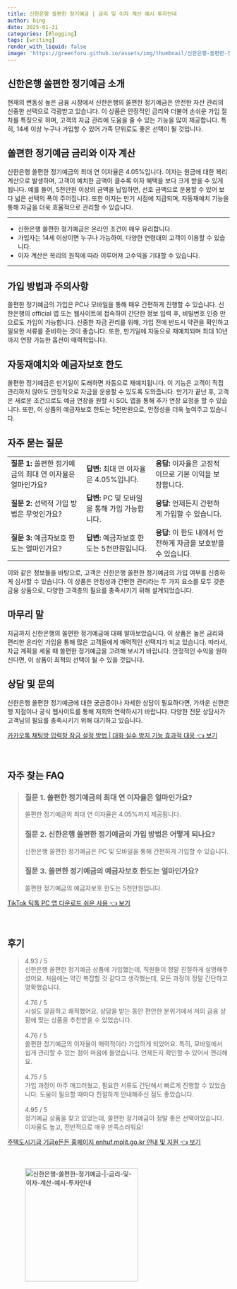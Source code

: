 ```yaml
---
title: 신한은행 쏠편한 정기예금 | 금리 및 이자 계산 예시 투자안내
author: bing
date: 2025-01-31
categories: [Blogging]
tags: [writing]
render_with_liquid: false
image: 'https://greenforu.github.io/assets/img/thumbnail/신한은행-쏠편한-정기예금-|-금리-및-이자-계산-예시-투자안내.webp'
---
```



<h2 id='신한은행_쏠편한_정기예금_소개'>신한은행 쏠편한 정기예금 소개</h2>

<p>현재의 변동성 높은 금융 시장에서 신한은행의 쏠편한 정기예금은 안전한 자산 관리의 신중한 선택으로 각광받고 있습니다. 이 상품은 안정적인 금리와 더불어 손쉬운 가입 절차를 특징으로 하며, 고객의 자금 관리에 도움을 줄 수 있는 기능을 많이 제공합니다. 특히, 14세 이상 누구나 가입할 수 있어 가족 단위로도 좋은 선택이 될 것입니다.</p>

<h2 id='쏠편한_정기예금_금리와_이자_계산'>쏠편한 정기예금 금리와 이자 계산</h2>

<p>신한은행 쏠편한 정기예금의 최대 연 이자율은 4.05%입니다. 이자는 원금에 대한 복리 계산으로 발생하며, 고객이 예치한 금액이 클수록 이자 혜택을 보다 크게 받을 수 있게 됩니다. 예를 들어, 5천만원 이상의 금액을 납입하면, 선호 금액으로 운용할 수 있어 보다 넓은 선택의 폭이 주어집니다. 또한 이자는 만기 시점에 지급되며, 자동재예치 기능을 통해 자금을 더욱 효율적으로 관리할 수 있습니다.</p>

<hr />

<ul>
    <li>신한은행 쏠편한 정기예금은 온라인 조건이 매우 유리합니다.</li>
    <li>가입자는 14세 이상이면 누구나 가능하여, 다양한 연령대의 고객이 이용할 수 있습니다.</li>
    <li>이자 계산은 복리의 원칙에 따라 이루어져 고수익을 기대할 수 있습니다.</li>
</ul>

<hr />

<h2 id='가입_방법과_주의사항'>가입 방법과 주의사항</h2>

<p>쏠편한 정기예금의 가입은 PC나 모바일을 통해 매우 간편하게 진행할 수 있습니다. 신한은행의 official 앱 또는 웹사이트에 접속하여 간단한 정보 입력 후, 비밀번호 인증 만으로도 가입이 가능합니다. 신중한 자금 관리를 위해, 가입 전에 반드시 약관을 확인하고 필요한 서류를 준비하는 것이 좋습니다. 또한, 만기일에 자동으로 재예치되며 최대 10년까지 연장 가능한 옵션이 매력적입니다.</p>

<h2 id='자동재예치와_예금자보호_한도'>자동재예치와 예금자보호 한도</h2>

<p>쏠편한 정기예금은 만기일이 도래하면 자동으로 재예치됩니다. 이 기능은 고객이 직접 관리하지 않아도 안정적으로 자금을 운용할 수 있도록 도와줍니다. 만기가 끝난 후, 고객은 새로운 조건으로도 예금 연장을 원할 시 SOL 앱을 통해 추가 연장 요청을 할 수 있습니다. 또한, 이 상품의 예금자보호 한도는 5천만원으로, 안정성을 더욱 높여주고 있습니다.</p>

<h2 id='자주_묻는_질문'>자주 묻는 질문</h2>

<table>
    <tr>
        <td><b>질문 1:</b> 쏠편한 정기예금의 최대 연 이자율은 얼마인가요?</td>
        <td><b>답변:</b> 최대 연 이자율은 4.05%입니다.</td>
        <td><b>응답:</b> 이자율은 고정적이므로 기본 이익을 보장합니다.</td>
    </tr>
    <tr>
        <td><b>질문 2:</b> 선택적 가입 방법은 무엇인가요?</td>
        <td><b>답변:</b> PC 및 모바일을 통해 가입 가능합니다.</td>
        <td><b>응답:</b> 언제든지 간편하게 가입할 수 있습니다.</td>
    </tr>
    <tr>
        <td><b>질문 3:</b> 예금자보호 한도는 얼마인가요?</td>
        <td><b>답변:</b> 예금자보호 한도는 5천만원입니다.</td>
        <td><b>응답:</b> 이 한도 내에서 안전하게 자금을 보호받을 수 있습니다.</td>
    </tr>
</table>

<p>이와 같은 정보들을 바탕으로, 고객은 신한은행 쏠편한 정기예금의 가입 여부를 신중하게 심사할 수 있습니다. 이 상품은 안정성과 간편한 관리라는 두 가지 요소를 모두 갖춘 금융 상품으로, 다양한 고객층의 필요를 충족시키기 위해 설계되었습니다.</p>

<h2 id='마무리_말'>마무리 말</h2>

<p>지금까지 신한은행의 쏠편한 정기예금에 대해 알아보았습니다. 이 상품은 높은 금리와 편리한 온라인 가입을 통해 많은 고객들에게 매력적인 선택지가 되고 있습니다. 따라서, 자금 계획을 세울 때 쏠편한 정기예금을 고려해 보시기 바랍니다. 안정적인 수익을 원하신다면, 이 상품이 최적의 선택이 될 수 있을 것입니다.</p>

<h2 id='상담_및_문의'>상담 및 문의</h2>

<p>신한은행 쏠편한 정기예금에 대한 궁금증이나 자세한 상담이 필요하다면, 가까운 신한은행 지점이나 공식 웹사이트를 통해 저희와 연락하시기 바랍니다. 다양한 전문 상담사가 고객님의 필요를 충족시키기 위해 대기하고 있습니다.</p>


<p><a class="click-button" title="카카오톡 채팅방 입력창 잠금 설정 방법 | 대화 실수 방지 기능 효과적 대응" href="https://greenforu.github.io/posts/%EC%B9%B4%EC%B9%B4%EC%98%A4%ED%86%A1-%EC%B1%84%ED%8C%85%EB%B0%A9-%EC%9E%85%EB%A0%A5%EC%B0%BD-%EC%9E%A0%EA%B8%88-%EC%84%A4%EC%A0%95-%EB%B0%A9%EB%B2%95-%EB%8C%80%ED%99%94-%EC%8B%A4%EC%88%98-%EB%B0%A9%EC%A7%80-%EA%B8%B0%EB%8A%A5-%ED%9A%A8%EA%B3%BC%EC%A0%81-%EB%8C%80%EC%9D%91/" rel="dofollow">카카오톡 채팅방 입력창 잠금 설정 방법 | 대화 실수 방지 기능 효과적 대응 👈 보기</a></p><br>
<h2 id='자주_찾는_FAQ'>자주 찾는 FAQ</h2>
<div itemscope="" itemtype="https://schema.org/FAQPage"> 
<blockquote> 
<div itemscope="" itemprop="mainEntity" itemtype="https://schema.org/Question"> 
<h3 itemprop="name">질문 1. 쏠편한 정기예금의 최대 연 이자율은 얼마인가요?</h3> 
<div itemscope="" itemprop="acceptedAnswer" itemtype="https://schema.org/Answer"> 
<span itemprop="text"> 
<p>쏠편한 정기예금의 최대 연 이자율은 4.05%까지 제공됩니다.</p> 
</span> 
</div> 
</div> 
<div itemscope="" itemprop="mainEntity" itemtype="https://schema.org/Question"> 
<h3 itemprop="name">질문 2. 신한은행 쏠편한 정기예금의 가입 방법은 어떻게 되나요?</h3> 
<div itemscope="" itemprop="acceptedAnswer" itemtype="https://schema.org/Answer"> 
<span itemprop="text"> 
<p>신한은행 쏠편한 정기예금은 PC 및 모바일을 통해 간편하게 가입할 수 있습니다.</p> 
</span> 
</div> 
</div> 
<div itemscope="" itemprop="mainEntity" itemtype="https://schema.org/Question"> 
<h3 itemprop="name">질문 3. 쏠편한 정기예금의 예금자보호 한도는 얼마인가요?</h3> 
<div itemscope="" itemprop="acceptedAnswer" itemtype="https://schema.org/Answer"> 
<span itemprop="text"> 
<p>쏠편한 정기예금의 예금자보호 한도는 5천만원입니다.</p> 
</span> 
</div> 
</div> 
</blockquote> 
</div>
<p><a class="click-button" title="TikTok 틱톡 PC 앱 다운로드 쉬운 사용" href="https://greenforu.github.io/posts/TikTok-%ED%8B%B1%ED%86%A1-PC-%EC%95%B1-%EB%8B%A4%EC%9A%B4%EB%A1%9C%EB%93%9C-%EC%89%AC%EC%9A%B4-%EC%82%AC%EC%9A%A9/" rel="dofollow">TikTok 틱톡 PC 앱 다운로드 쉬운 사용 👈 보기</a></p><br>
<h2 id='후기'>후기</h2>
<div itemscope itemtype="https://schema.org/Product">
  <blockquote>
  <div itemprop="review" itemscope itemtype="https://schema.org/Review">
      <div itemprop="reviewRating" itemscope itemtype="https://schema.org/Rating"> <span itemprop="ratingValue">4.93</span> / <span itemprop="bestRating">5</span> </div>
      <span itemprop="reviewBody">신한은행 쏠편한 정기예금 상품에 가입했는데, 직원들이 정말 친절하게 설명해주셨어요. 처음에는 약간 복잡할 것 같다고 생각했는데, 모든 과정이 정말 간단하고 명확했습니다.</span>
  </div>
  <br>
  <div itemprop="review" itemscope itemtype="https://schema.org/Review">
      <div itemprop="reviewRating" itemscope itemtype="https://schema.org/Rating"> <span itemprop="ratingValue">4.76</span> / <span itemprop="bestRating">5</span> </div>
      <span itemprop="reviewBody">시설도 깔끔하고 쾌적했어요. 상담을 받는 동안 편안한 분위기에서 저의 금융 상황에 맞는 상품을 추천받을 수 있었습니다.</span>
  </div>
  <br>
  <div itemprop="review" itemscope itemtype="https://schema.org/Review">
      <div itemprop="reviewRating" itemscope itemtype="https://schema.org/Rating"> <span itemprop="ratingValue">4.76</span> / <span itemprop="bestRating">5</span> </div>
      <span itemprop="reviewBody">쏠편한 정기예금의 이자율이 매력적이라 가입하게 되었어요. 특히, 모바일에서 쉽게 관리할 수 있는 점이 마음에 들었습니다. 언제든지 확인할 수 있어서 편리해요.</span>
  </div>
  <br>
  <div itemprop="review" itemscope itemtype="https://schema.org/Review">
      <div itemprop="reviewRating" itemscope itemtype="https://schema.org/Rating"> <span itemprop="ratingValue">4.75</span> / <span itemprop="bestRating">5</span> </div>
      <span itemprop="reviewBody">가입 과정이 아주 매끄러웠고, 필요한 서류도 간단해서 빠르게 진행할 수 있었습니다. 도움이 필요할 때마다 친절하게 안내해주신 점도 좋았습니다.</span>
  </div>
  <br>
  <div itemprop="review" itemscope itemtype="https://schema.org/Review">
      <div itemprop="reviewRating" itemscope itemtype="https://schema.org/Rating"> <span itemprop="ratingValue">4.95</span> / <span itemprop="bestRating">5</span> </div>
      <span itemprop="reviewBody">정기예금 상품을 찾고 있었는데, 쏠편한 정기예금이 정말 좋은 선택이었습니다. 이자율도 높고, 전반적으로 매우 만족스러워요!</span>
  </div>
  </blockquote>
</div>
<p><a class="click-button" title="주택도시기금 기금e든든 홈페이지 enhuf.molit.go.kr 안내 및 지원" href="https://greenforu.github.io/posts/%EC%A3%BC%ED%83%9D%EB%8F%84%EC%8B%9C%EA%B8%B0%EA%B8%88-%EA%B8%B0%EA%B8%88e%EB%93%A0%EB%93%A0-%ED%99%88%ED%8E%98%EC%9D%B4%EC%A7%80-enhuf.molit.go.kr-%EC%95%88%EB%82%B4-%EB%B0%8F-%EC%A7%80%EC%9B%90/" rel="dofollow">주택도시기금 기금e든든 홈페이지 enhuf.molit.go.kr 안내 및 지원 👈 보기</a></p><br>
<figure class="image"><img src="https://greenforu.github.io/assets/img/thumbnail/신한은행-쏠편한-정기예금-|-금리-및-이자-계산-예시-투자안내.webp" alt="신한은행-쏠편한-정기예금-|-금리-및-이자-계산-예시-투자안내" width="256" height="256"></figure>